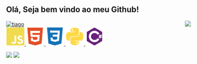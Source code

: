 ## Olá, Seja bem vindo ao meu Github!


<div>
<a href="https://github.com/PatriciaRibeiroDEV">
<img height="200em" img align="right" src="https://github-readme-stats.vercel.app/api/top-langs/?username=TiagoX8&layout=compact&langs_count=16&theme=midnight-purple"/>
</div>

<img align= "center" alt="tiago" height="450" width="250" src="https://i.pinimg.com/564x/6a/25/ff/6a25ff0e2c8d33e6ede55cb939774ce2.jpg" play/>

<div>
  
<img align="left-down" alt="Patricia-JS" height="50" width="50" src="https://raw.githubusercontent.com/devicons/devicon/master/icons/javascript/javascript-plain.svg">
<img align="left-down" alt="Patricia-HTML" height="50" width="50" src="https://raw.githubusercontent.com/devicons/devicon/master/icons/html5/html5-plain.svg">
<img align="left-down" alt="Patricia-JS" height="50" width="50" src="https://raw.githubusercontent.com/devicons/devicon/master/icons/css3/css3-plain.svg">
<img align="left-down" alt="Patricia-JS" height="50" width="50" src="https://raw.githubusercontent.com/devicons/devicon/master/icons/python/python-plain.svg">
<img align="left-down" alt="Patricia-JS" height="50" width="50" src="https://raw.githubusercontent.com/devicons/devicon/master/icons/csharp/csharp-plain.svg">
</div>
 
 <div> 
 
  <a href = "mailto:patriciasribeiroce@gmail.com"><img align="bottom" src="https://img.shields.io/badge/-Gmail-%23333?style=for-the-badge&logo=gmail&logoColor=white" target="_blank"></a>
  <a href="https://www.linkedin.com/in/patricia-silva-ribeiro-bb180624b/" target="_blank"><img align="left-bottom" src="https://img.shields.io/badge/-LinkedIn-%230077B5?style=for-the-badge&logo=linkedin&logoColor=white" target="_blank"></a> 
  
</div>
